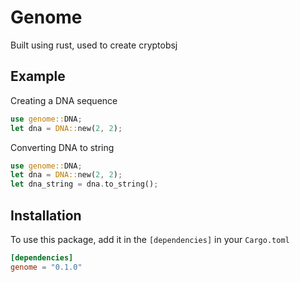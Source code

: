 # Genome

Built using rust, used to create cryptobsj

## Example

Creating a DNA sequence

```rust
use genome::DNA;
let dna = DNA::new(2, 2);
```

Converting DNA to string

```rust
use genome::DNA;
let dna = DNA::new(2, 2);
let dna_string = dna.to_string();
```

## Installation

To use this package, add it in the `[dependencies]` in your `Cargo.toml`

```toml
[dependencies]
genome = "0.1.0"
```
